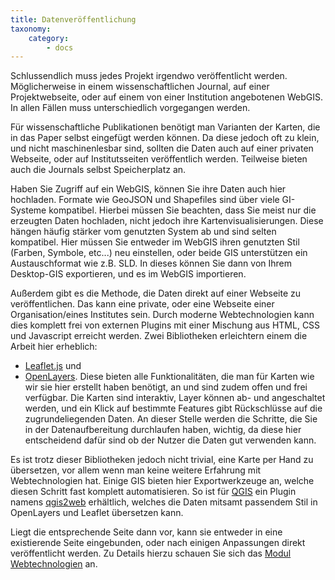 ```yaml
---
title: Datenveröffentlichung
taxonomy:
    category:
        - docs
---
```

Schlussendlich muss jedes Projekt irgendwo veröffentlicht werden. Möglicherweise in einem wissenschaftlichen Journal, auf einer Projektwebseite, oder auf einem von einer Institution angebotenen WebGIS. In allen Fällen muss unterschiedlich vorgegangen werden.

Für wissenschaftliche Publikationen benötigt man Varianten der Karten, die in das Paper selbst eingefügt werden können. Da diese jedoch oft zu klein, und nicht maschinenlesbar sind, sollten die Daten auch auf einer privaten Webseite, oder auf Institutsseiten veröffentlich werden. Teilweise bieten auch die Journals selbst Speicherplatz an.

Haben Sie Zugriff auf ein WebGIS, können Sie ihre Daten auch hier hochladen. Formate wie GeoJSON und Shapefiles sind über viele GI-Systeme kompatibel. Hierbei müssen Sie beachten, dass Sie meist nur die erzeugten Daten hochladen, nicht jedoch ihre Kartenvisualisierungen. Diese hängen häufig stärker vom genutzten System ab und sind selten kompatibel. Hier müssen Sie entweder im WebGIS ihren genutzten Stil (Farben, Symbole, etc...) neu einstellen, oder beide GIS unterstützen ein Austauschformat wie z.B. SLD. In dieses können Sie dann von Ihrem Desktop-GIS exportieren, und es im WebGIS importieren.

Außerdem gibt es die Methode, die Daten direkt auf einer Webseite zu veröffentlichen. Das kann eine private, oder eine Webseite einer Organisation/eines Institutes sein. Durch moderne Webtechnologien kann dies komplett frei von externen Plugins mit einer Mischung aus HTML, CSS und Javascript erreicht werden. Zwei Bibliotheken erleichtern einem die Arbeit hier erheblich:
* [Leaflet.js](http://leafletjs.com/) und
* [OpenLayers](https://openlayers.org/).
Diese bieten alle Funktionalitäten, die man für Karten wie wir sie hier erstellt haben benötigt, an und sind zudem offen und frei verfügbar. Die Karten sind interaktiv, Layer können ab- und angeschaltet werden, und ein Klick auf bestimmte Features gibt Rückschlüsse auf die zugrundeliegenden Daten. An dieser Stelle werden die Schritte, die Sie in der Datenaufbereitung durchlaufen haben, wichtig, da diese hier entscheidend dafür sind ob der Nutzer die Daten gut verwenden kann.

Es ist trotz dieser Bibliotheken jedoch nicht trivial, eine Karte per Hand zu übersetzen, vor allem wenn man keine weitere Erfahrung mit Webtechnologien hat. Einige GIS bieten hier Exportwerkzeuge an, welche diesen Schritt fast komplett automatisieren. So ist für [QGIS](https://www.qgis.org) ein Plugin namens [qgis2web](https://plugins.qgis.org/plugins/qgis2web/) erhältlich, welches die Daten mitsamt passendem Stil in OpenLayers und Leaflet übersetzen kann.

Liegt die entsprechende Seite dann vor, kann sie entweder in eine existierende Seite eingebunden, oder nach einigen Anpassungen direkt veröffentlicht werden. Zu Details hierzu schauen Sie sich das [Modul Webtechnologien](https://www.opengeoedu.de/imaufbau) an.
